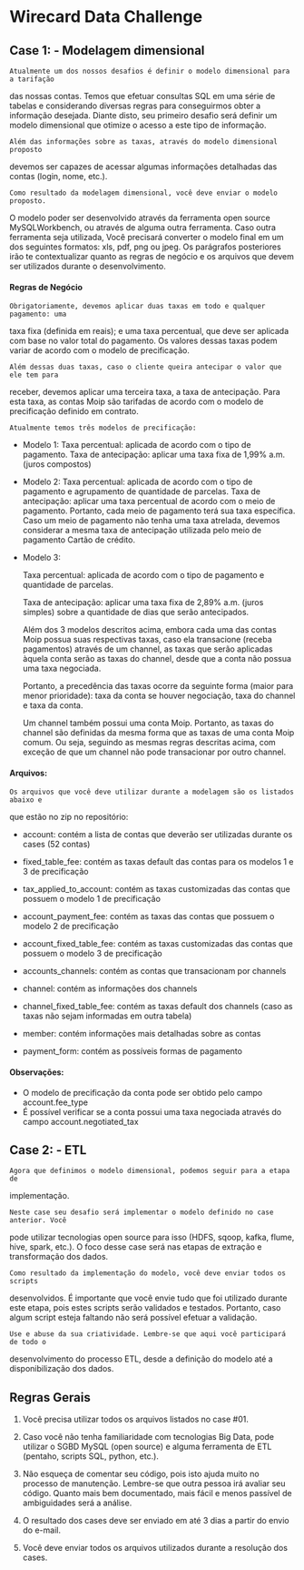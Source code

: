 # Wirecard Data Challenge


## Case 1: - Modelagem dimensional

    Atualmente um dos nossos desafios é definir o modelo dimensional para a tarifação
das nossas contas. Temos que efetuar consultas SQL em uma série de tabelas e
considerando diversas regras para conseguirmos obter a informação desejada. Diante
disto, seu primeiro desafio será definir um modelo dimensional que otimize o acesso a este
tipo de informação.

    Além das informações sobre as taxas, através do modelo dimensional proposto
devemos ser capazes de acessar algumas informações detalhadas das contas (login,
nome, etc.).

    Como resultado da modelagem dimensional, você deve enviar o modelo proposto.
O modelo poder ser desenvolvido através da ferramenta open source MySQLWorkbench,
ou através de alguma outra ferramenta. Caso outra ferramenta seja utilizada, Você
precisará converter o modelo final em um dos seguintes formatos: xls, pdf, png ou jpeg.
Os parágrafos posteriores irão te contextualizar quanto as regras de negócio e os
arquivos que devem ser utilizados durante o desenvolvimento.


#### Regras de Negócio
    Obrigatoriamente, devemos aplicar duas taxas em todo e qualquer pagamento: uma
taxa fixa (definida em reais); e uma taxa percentual, que deve ser aplicada com base no
valor total do pagamento. Os valores dessas taxas podem variar de acordo com o modelo
de precificação.

    Além dessas duas taxas, caso o cliente queira antecipar o valor que ele tem para
receber, devemos aplicar uma terceira taxa, a taxa de antecipação. Para esta taxa, as
contas Moip são tarifadas de acordo com o modelo de precificação definido em contrato.

    Atualmente temos três modelos de precificação:

- Modelo 1:
    Taxa percentual: aplicada de acordo com o tipo de pagamento.
    Taxa de antecipação: aplicar uma taxa fixa de 1,99% a.m. (juros compostos)

- Modelo 2:
    Taxa percentual: aplicada de acordo com o tipo de pagamento e agrupamento de quantidade de parcelas.
    Taxa de antecipação: aplicar uma taxa percentual de acordo com o meio de
pagamento. Portanto, cada meio de pagamento terá sua taxa específica. Caso um meio de
pagamento não tenha uma taxa atrelada, devemos considerar a mesma taxa de
antecipação utilizada pelo meio de pagamento Cartão de crédito.

- Modelo 3:

    Taxa percentual: aplicada de acordo com o tipo de pagamento e quantidade
de parcelas.
    
    Taxa de antecipação: aplicar uma taxa fixa de 2,89% a.m. (juros simples)
sobre a quantidade de dias que serão antecipados.
    
    Além dos 3 modelos descritos acima, embora cada uma das contas Moip possua
suas respectivas taxas, caso ela transacione (receba pagamentos) através de um channel,
as taxas que serão aplicadas àquela conta serão as taxas do channel, desde que a conta
não possua uma taxa negociada.
    
    Portanto, a precedência das taxas ocorre da seguinte forma (maior para menor
prioridade): taxa da conta se houver negociação, taxa do channel e taxa da conta.
    
    Um channel também possui uma conta Moip. Portanto, as taxas do channel são
definidas da mesma forma que as taxas de uma conta Moip comum. Ou seja, seguindo as
mesmas regras descritas acima, com exceção de que um channel não pode transacionar
por outro channel.

#### Arquivos:

    Os arquivos que você deve utilizar durante a modelagem são os listados abaixo e
que estão no zip no repositório:

- account: contém a lista de contas que deverão ser utilizadas durante os cases
(52 contas)

- fixed_table_fee: contém as taxas default das contas para os modelos 1 e 3 de
precificação

- tax_applied_to_account: contém as taxas customizadas das contas que
possuem o modelo 1 de precificação

- account_payment_fee: contém as taxas das contas que possuem o modelo 2
de precificação

- account_fixed_table_fee: contém as taxas customizadas das contas que
possuem o modelo 3 de precificação

- accounts_channels: contém as contas que transacionam por channels

- channel: contém as informações dos channels

- channel_fixed_table_fee: contém as taxas default dos channels (caso as taxas
não sejam informadas em outra tabela)

- member: contém informações mais detalhadas sobre as contas

- payment_form: contém as possíveis formas de pagamento

#### Observações:

- O modelo de precificação da conta pode ser obtido pelo campo account.fee_type
- É possível verificar se a conta possui uma taxa negociada através do campo
account.negotiated_tax

## Case 2: - ETL

    Agora que definimos o modelo dimensional, podemos seguir para a etapa de
implementação.

    Neste case seu desafio será implementar o modelo definido no case anterior. Você
pode utilizar tecnologias open source para isso (HDFS, sqoop, kafka, flume, hive, spark,
etc.). O foco desse case será nas etapas de extração e transformação dos dados.

    Como resultado da implementação do modelo, você deve enviar todos os scripts
desenvolvidos. É importante que você envie tudo que foi utilizado durante este etapa, pois
estes scripts serão validados e testados. Portanto, caso algum script esteja faltando não
será possível efetuar a validação.

    Use e abuse da sua criatividade. Lembre-se que aqui você participará de todo o
desenvolvimento do processo ETL, desde a definição do modelo até a disponibilização dos
dados.


## Regras Gerais

1. Você precisa utilizar todos os arquivos listados no case #01.

2. Caso você não tenha familiaridade com tecnologias Big Data, pode utilizar o SGBD
MySQL (open source) e alguma ferramenta de ETL (pentaho, scripts SQL, python,
etc.).

3. Não esqueça de comentar seu código, pois isto ajuda muito no processo de
manutenção. Lembre-se que outra pessoa irá avaliar seu código. Quanto mais bem
documentado, mais fácil e menos passível de ambiguidades será a análise.

4. O resultado dos cases deve ser enviado em até 3 dias a partir do envio do e-mail.

5. Você deve enviar todos os arquivos utilizados durante a resolução dos cases.
